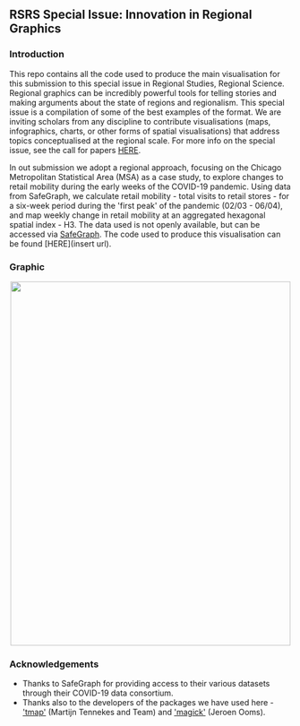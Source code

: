 
## RSRS Special Issue: Innovation in Regional Graphics 

### Introduction 

This repo contains all the code used to produce the main visualisation for this submission to this special issue in Regional Studies, Regional Science. Regional graphics can be incredibly powerful tools for telling stories and making arguments about the state of regions and regionalism. This special issue is a compilation of some of the best examples of the format. We are inviting scholars from any discipline to contribute visualisations (maps, infographics, charts, or other forms of spatial visualisations) that address topics conceptualised at the regional scale. For more info on the special issue, see the call for papers [HERE](https://www.regionalstudies.org/special_issue/rsrs-innovation-in-regional-graphics/).

In out submission we adopt a regional approach, focusing on the Chicago Metropolitan Statistical Area (MSA) as a case study, to explore changes to retail mobility during the early weeks of the COVID-19 pandemic. Using data from SafeGraph, we calculate retail mobility - total visits to retail stores - for a six-week period during the 'first peak' of the pandemic (02/03 - 06/04), and map weekly change in retail mobility at an aggregated hexagonal spatial index - H3. The data used is not openly available, but can be accessed via [SafeGraph](https://www.safegraph.com/covid-19-data-consortium#:~:text=SafeGraph%20is%20providing%20free%20access,COVID%2D19%20(Coronavirus)). The code used to produce this visualisation can be found [HERE](insert url).

### Graphic

  <p align="center">
 <img width="500" height="650" src ="https://user-images.githubusercontent.com/43341895/106114000-fae74e80-6146-11eb-93fd-72af3cb6dcd2.gif">
</p>

### Acknowledgements

* Thanks to SafeGraph for providing access to their various datasets through their COVID-19 data consortium.
* Thanks also to the developers of the packages we have used here - ['tmap'](https://github.com/mtennekes/tmap) (Martijn Tennekes and Team) and ['magick'](https://github.com/ropensci/magick) (Jeroen Ooms).

